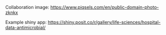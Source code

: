 Collaboration image: https://www.piqsels.com/en/public-domain-photo-zknkx

Example shiny app: https://shiny.posit.co/r/gallery/life-sciences/hospital-data-antimicrobial/

